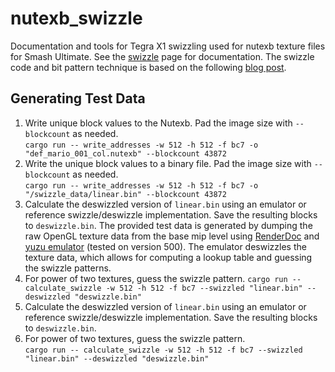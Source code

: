 # nutexb_swizzle
Documentation and tools for Tegra X1 swizzling used for nutexb texture files for Smash Ultimate. See the [swizzle](swizzle.md) page for documentation. The swizzle code and bit pattern technique is based on the following [blog post](https://fgiesen.wordpress.com/2011/01/17/texture-tiling-and-swizzling/). 

## Generating Test Data
1. Write unique block values to the Nutexb. Pad the image size with `--blockcount` as needed.  
`cargo run -- write_addresses -w 512 -h 512 -f bc7 -o "def_mario_001_col.nutexb" --blockcount 43872` 
2. Write the unique block values to a binary file. Pad the image size with `--blockcount` as needed.  
`cargo run -- write_addresses -w 512 -h 512 -f bc7 -o "/swizzle_data/linear.bin" --blockcount 43872`
3. Calculate the deswizzled version of `linear.bin` using an emulator or reference swizzle/deswizzle implementation. Save the resulting blocks to `deswizzle.bin`. The provided test data is generated by dumping the raw OpenGL texture data from the base mip level using [RenderDoc](https://renderdoc.org/) and [yuzu emulator](https://yuzu-emu.org/) (tested on version 500). The emulator deswizzles the texture data, which allows for computing a lookup table and guessing the swizzle patterns. 
4. For power of two textures, guess the swizzle pattern.
`cargo run -- calculate_swizzle -w 512 -h 512 -f bc7 --swizzled "linear.bin" --deswizzled "deswizzle.bin"`
3. Calculate the deswizzled version of `linear.bin` using an emulator or reference swizzle/deswizzle implementation. Save the resulting blocks to `deswizzle.bin`.
4. For power of two textures, guess the swizzle pattern.  
`cargo run -- calculate_swizzle -w 512 -h 512 -f bc7 --swizzled "linear.bin" --deswizzled "deswizzle.bin"`
